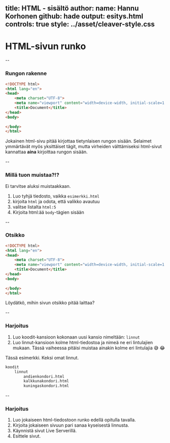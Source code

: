 title: HTML - sisältö
author:
  name: Hannu Korhonen
  github: hade
output: esitys.html
controls: true
style: ../asset/cleaver-style.css
--

# HTML-sivun runko

--

### Rungon rakenne
```html
<!DOCTYPE html>
<html lang="en">
<head>
	<meta charset="UTF-8">
	<meta name="viewport" content="width=device-width, initial-scale=1.0">
	<title>Document</title>
</head>
<body>
	
</body>
</html>
```

Jokainen html-sivu pitää kirjottaa tietynlaisen rungon sisään. 
Selaimet ymmärtävät myös yksittäiset tägit, mutta virheiden välttämiseksi 
html-sivut kannattaa **aina** kirjoittaa rungon sisään. 

--

### Millä tuon muistaa?!?

Ei tarvitse aluksi muistaakkaan. 

1. Luo tyhjä tiedosto, vaikka ```esimerkki.html```
1. kirjoita ```html``` ja odota, että valikko avautuu
1. valitse listalta ```html:5```
1. Kirjoita html:ää ```body```-tägien sisään

--

### Otsikko

```html
<!DOCTYPE html>
<html lang="en">
<head>
	<meta charset="UTF-8">
	<meta name="viewport" content="width=device-width, initial-scale=1.0">
	<title>Document</title>
</head>
<body>
	
</body>
</html>
```

Löydätkö, mihin sivun otsikko pitää laittaa?

--

### Harjoitus

1. Luo koodit-kansioon kokonaan uusi kansio nimeltään: ```linnut```
1. Luo linnut-kansioon kolme html-tiedostoa ja nimeä ne eri lintulajien mukaan. 
Tässä vaiheessa pitäisi muistaa ainakin kolme eri lintulajia 😅 😂

Tässä esimerkki. Keksi omat linnut.
```bash
koodit
    linnut
        andienkondori.html
        kalkkunakondori.html
        kuningaskondori.html
```

--

### Harjoitus

1. Luo jokaiseen html-tiedostoon runko edellä opitulla tavalla. 
1. Kirjoita jokaiseen sivuun pari sanaa kyseisestä linnusta. 
1. Käynnistä sivut Live Serverillä.
1. Esittele sivut. 